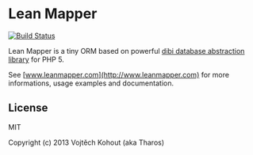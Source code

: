Lean Mapper
===========

[![Build Status](https://travis-ci.org/Tharos/LeanMapper.svg?branch=master)](https://travis-ci.org/Tharos/LeanMapper)

Lean Mapper is a tiny ORM based on powerful [dibi database abstraction library](http://dibiphp.com) for PHP 5.

See [www.leanmapper.com](http://www.leanmapper.com) for more informations, usage examples and documentation.

License
-------

MIT

Copyright (c) 2013 Vojtěch Kohout (aka Tharos)
